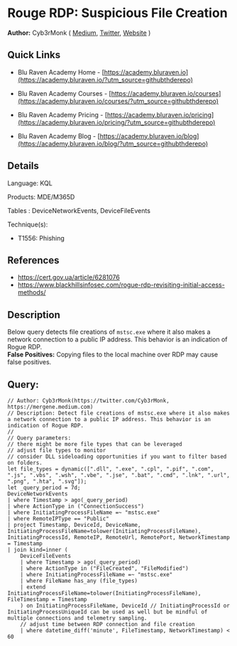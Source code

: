 # Rouge RDP: Suspicious File Creation

**Author:** Cyb3rMonk ( [Medium](https://mergene.medium.com), [Twitter](https://twitter.com/Cyb3rMonk), [Website](https://academy.bluraven.io) )

## Quick Links

* Blu Raven Academy Home - [https://academy.bluraven.io](https://academy.bluraven.io/?utm_source=githubthderepo)
  
* Blu Raven Academy Courses - [https://academy.bluraven.io/courses](https://academy.bluraven.io/courses/?utm_source=githubthderepo)

* Blu Raven Academy Pricing - [https://academy.bluraven.io/pricing](https://academy.bluraven.io/pricing/?utm_source=githubthderepo)

* Blu Raven Academy Blog - [https://academy.bluraven.io/blog](https://academy.bluraven.io/blog/?utm_source=githubthderepo)

## Details

Language: KQL

Products: MDE/M365D

Tables  : DeviceNetworkEvents, DeviceFileEvents

Technique(s):
- T1556:	Phishing

## References
- https://cert.gov.ua/article/6281076
- https://www.blackhillsinfosec.com/rogue-rdp-revisiting-initial-access-methods/

## Description

Below query detects file creations of `mstsc.exe` where it also makes a network connection to a public IP address. This behavior is an indication of Rogue RDP.  
**False Positives:** Copying files to the local machine over RDP may cause false positives.




**Query:**
---

```KQL
// Author: Cyb3rMonk(https://twitter.com/Cyb3rMonk, https://mergene.medium.com)
// Description: Detect file creations of mstsc.exe where it also makes a network connection to a public IP address. This behavior is an indication of Rogue RDP. 
//
// Query parameters:
// there might be more file types that can be leveraged
// adjust file types to monitor
// consider DLL sideloading opportunities if you want to filter based on folders.
let file_types = dynamic([".dll", ".exe", ".cpl", ".pif", ".com", ".js", ".vbs", ".wsh", ".vbe", ".jse", ".bat", ".cmd", ".lnk", ".url", ".png", ".hta", ".svg"]);
let _query_period = 7d;
DeviceNetworkEvents
| where Timestamp > ago(_query_period)
| where ActionType in ("ConnectionSuccess")
| where InitiatingProcessFileName =~ "mstsc.exe"
| where RemoteIPType == "Public"
| project Timestamp, DeviceId, DeviceName, InitiatingProcessFileName=tolower(InitiatingProcessFileName), InitiatingProcessId, RemoteIP, RemoteUrl, RemotePort, NetworkTimestamp = Timestamp
| join kind=inner (
    DeviceFileEvents
    | where Timestamp > ago(_query_period)
    | where ActionType in ("FileCreated", "FileModified")
    | where InitiatingProcessFileName =~ "mstsc.exe" 
    | where FileName has_any (file_types)
    | extend InitiatingProcessFileName=tolower(InitiatingProcessFileName), FileTimestamp = Timestamp
    ) on InitiatingProcessFileName, DeviceId // InitiatingProcessId or InitiatingProcessUniqueId can be used as well but be mindful of multiple connections and telemetry sampling.
    // adjust time between RDP connection and file creation
    | where datetime_diff('minute', FileTimestamp, NetworkTimestamp) < 60
```
